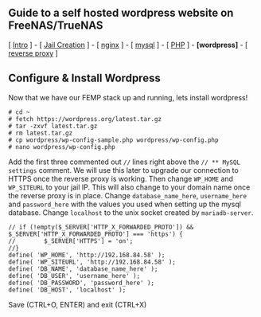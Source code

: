 ## Guide to a self hosted wordpress website on FreeNAS/TrueNAS
[ [Intro](README.md) ] - [ [Jail Creation](1_jail_creation.md) ] - [ [nginx](2_nginx.md) ] - [ [mysql](3_mysql.md) ] - [ [PHP](4_php.md) ] - **[wordpress]** - [ [reverse proxy](6_reverse_proxy.md) ]

## Configure & Install Wordpress
Now that we have our FEMP stack up and running, lets install wordpress!
```
# cd ~
# fetch https://wordpress.org/latest.tar.gz
# tar -zxvf latest.tar.gz
# rm latest.tar.gz
# cp wordpress/wp-config-sample.php wordpress/wp-config.php
# nano wordpress/wp-config.php
```
Add the first three commented out `//` lines right above the `// ** MySQL settings` comment. We will use this later to upgrade our connection to HTTPS once the reverse proxy is working. Then change `WP_HOME` and `WP_SITEURL` to your jail IP. This will also change to your domain name once the reverse proxy is in place. Change `database_name_here`, `username_here` and `password_here` with the values you used when setting up the mysql database. Change `localhost` to the unix socket created by `mariadb-server`.
```
// if (!empty($_SERVER['HTTP_X_FORWARDED_PROTO']) && $_SERVER['HTTP_X_FORWARDED_PROTO'] === 'https') {
//        $_SERVER['HTTPS'] = 'on';
//}
define( 'WP_HOME', 'http://192.168.84.58' );
define( 'WP_SITEURL', 'http://192.168.84.58' );
define( 'DB_NAME', 'database_name_here' );
define( 'DB_USER', 'username_here' );
define( 'DB_PASSWORD', 'password_here' );
define( 'DB_HOST', 'localhost' );
```
Save (CTRL+O, ENTER) and exit (CTRL+X)
